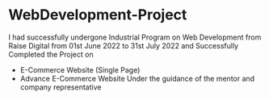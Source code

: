 # WebDevelopment-Project
I had successfully undergone Industrial Program on Web Development from Raise Digital from 01st June 2022 to 31st July 2022 and Successfully Completed the Project on
- E-Commerce Website (Single Page)
- Advance E-Commerce Website
Under the guidance of the mentor and company representative

